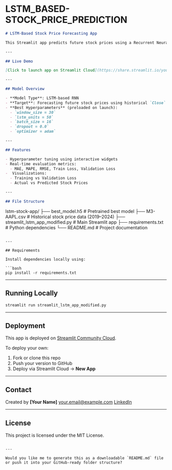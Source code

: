 # LSTM_BASED-STOCK_PRICE_PREDICTION
```markdown
# LSTM-Based Stock Price Forecasting App

This Streamlit app predicts future stock prices using a Recurrent Neural Network (RNN) with Long Short-Term Memory (LSTM) layers. It is trained on historical stock data for Apple Inc. (AAPL), and allows users to experiment with different model hyperparameters and visualize the results.

---

## Live Demo

[Click to launch app on Streamlit Cloud](https://share.streamlit.io/your-username/lstm-stock-app/main/streamlit_lstm_app_modified.py)

---

## Model Overview

- **Model Type**: LSTM-based RNN
- **Target**: Forecasting future stock prices using historical `Close` prices
- **Best Hyperparameters** (preloaded on launch):
  - `window_size = 30`
  - `lstm_units = 50`
  - `batch_size = 16`
  - `dropout = 0.0`
  - `optimizer = adam`

---

## Features

- Hyperparameter tuning using interactive widgets
- Real-time evaluation metrics:
  - MAE, MAPE, RMSE, Train Loss, Validation Loss
-  Visualizations:
  - Training vs Validation Loss
  - Actual vs Predicted Stock Prices

---

## File Structure

```

lstm-stock-app/
├── best\_model.h5                   # Pretrained best model
├── M3-AAPL.csv                     # Historical stock price data (2019–2024)
├── streamlit\_lstm\_app\_modified.py # Main Streamlit app
├── requirements.txt               # Python dependencies
└── README.md                      # Project documentation

````

---

## Requirements

Install dependencies locally using:

```bash
pip install -r requirements.txt
````

---

## Running Locally

```bash
streamlit run streamlit_lstm_app_modified.py
```

---

## Deployment

This app is deployed on [Streamlit Community Cloud](https://streamlit.io/cloud).

To deploy your own:

1. Fork or clone this repo
2. Push your version to GitHub
3. Deploy via Streamlit Cloud → **New App**

---

## Contact

Created by **\[Your Name]**
[your.email@example.com](mailto:your.email@example.com)
[LinkedIn](https://linkedin.com/in/your-profile)

---

## License

This project is licensed under the MIT License.

```

---

Would you like me to generate this as a downloadable `README.md` file or push it into your GitHub-ready folder structure?
```
